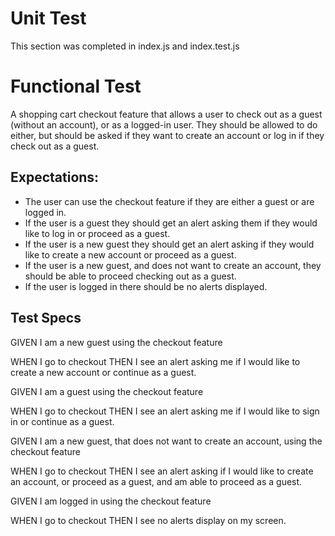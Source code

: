 # Unit Test
This section was completed in index.js and index.test.js

# Functional Test
A shopping cart checkout feature that allows a user to check out as a guest (without an account), or as a logged-in user. They should be allowed to do either, but should be asked if they want to create an account or log in if they check out as a guest.

## Expectations:
* The user can use the checkout feature if they are either a guest or are logged in.
* If the user is a guest they should get an alert asking them if they would like to log in or proceed as a guest.
* If the user is a new guest they should get an alert asking if they would like to create a new account or proceed as a guest.
* If the user is a new guest, and does not want to create an account, they should be able to proceed checking out as a guest.
* If the user is logged in there should be no alerts displayed.

## Test Specs
GIVEN I am a new guest using the checkout feature

WHEN I go to checkout
THEN I see an alert asking me if I would like to create a new account or continue as a guest.

GIVEN I am a guest using the checkout feature

WHEN I go to checkout
THEN I see an alert asking me if I would like to sign in or continue as a guest.

GIVEN I am a new guest, that does not want to create an account, using the checkout feature

WHEN I go to checkout
THEN I see an alert asking if I would like to create an account, or proceed as a guest, and am able to proceed as a guest.

GIVEN I am logged in using the checkout feature

WHEN I go to checkout
THEN I see no alerts display on my screen.